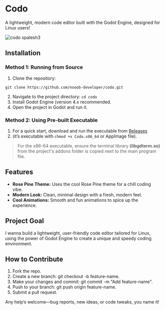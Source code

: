    
# Codo
A lightweight, modern code editor built with the Godot Engine, designed for Linux users!

![codo spalesh3](https://github.com/user-attachments/assets/7ae7436e-043f-46a5-8d49-51629cbdd543)


## Installation
### Method 1: Running from Source
 1. Clone the repository:
```
git clone https://github.com/nooob-developer/codo.git
```
2. Navigate to the project directory: ``cd codo``
3. Install Godot Engine (version 4.x recommended.
4. Open the project in Godot and run it.

### Method 2: Using Pre-built Executable
1. For a quick start, download and run the executable from [Releases](https://github.com/nooob-developer/codo/releases)
2. (it’s executable with ``chmod +x Codo.x86_64`` or AppImage file).
 > For the x86-64 executable, ensure the terminal library **(libgdterm.so)** from the project's addons folder is copied next to the main program file.

## Features

- **Rose Pine Theme:** Uses the cool Rose Pine theme for a chill coding vibe.
- **Modern Look:** Clean, minimal design with a fresh, modern feel.
- **Cool Animations:** Smooth and fun animations to spice up the experience.

## Project Goal

I wanna build a lightweight, user-friendly code editor tailored for Linux, using the power of Godot Engine to create a unique and speedy coding environment.

## How to Contribute

1. Fork the repo.
2. Create a new branch: git checkout -b feature-name.
3. Make your changes and commit: git commit -m "Add feature-name".
4. Push to your branch: git push origin feature-name.
5. Submit a pull request.

Any help’s welcome—bug reports, new ideas, or code tweaks, you name it!
